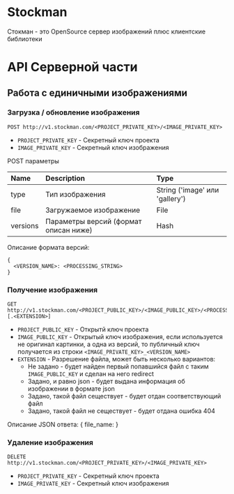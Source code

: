 # Stockman

Стокман - это OpenSource сервер изображений плюс клиентские библиотеки

# API Серверной части

## Работа с единичными изображениями

### Загрузка / обновление изображения
```
POST http://v1.stockman.com/<PROJECT_PRIVATE_KEY>/<IMAGE_PRIVATE_KEY>
```
* `PROJECT_PRIVATE_KEY` - Секретный ключ проекта
* `IMAGE_PRIVATE_KEY` - Секретный ключ изображения

POST параметры

| Name     | Description | Type |
|:---------|:------------|:-----|
| type     | Тип изображения | String ('image' или 'gallery') |
| file     | Загружаемое изображение | File |
| versions | Параметры версий (формат описан ниже) | Hash |

Описание формата версий:
```
{
  <VERSION_NAME>: <PROCESSING_STRING>
}
```

### Получение изображения
```
GET http://v1.stockman.com/<PROJECT_PUBLIC_KEY>/<IMAGE_PUBLIC_KEY>/<PROCESSING_STRING>[.<EXTENSION>]
```
* `PROJECT_PUBLIC_KEY` - Открытй ключ проекта
* `IMAGE_PUBLIC_KEY` - Открытый ключ изображения, если используется не оригинал картинки, а одна из версий, то публичный ключ получается из строки `<IMAGE_PRIVATE_KEY>_<VERSION_NAME>` 
* `EXTENSION` - Разрешение файла, может быть несколько вариантов:
  * Не задано - будет найден первый попавшийся файл с таким `IMAGE_PUBLIC_KEY` и сделан на него redirect
  * Задано, и равно json - будет выдана информация об изображении в формате json
  * Задано, такой файл сеществует - будет отдан соответствующий файл
  * Задано, такой файл не сеществует - будет отдана ошибка 404

Описание JSON ответа:
{
  file_name: 
}

### Удаление изображения
```
DELETE http://v1.stockman.com/<PROJECT_PRIVATE_KEY>/<IMAGE_PRIVATE_KEY>
```
* `PROJECT_PRIVATE_KEY` - Секретный ключ проекта
* `IMAGE_PRIVATE_KEY` - Секретный ключ изображения
